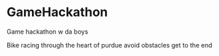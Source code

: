 # GameHackathon
Game hackathon w da boys

Bike racing through the heart of purdue
avoid obstacles
get to the end
